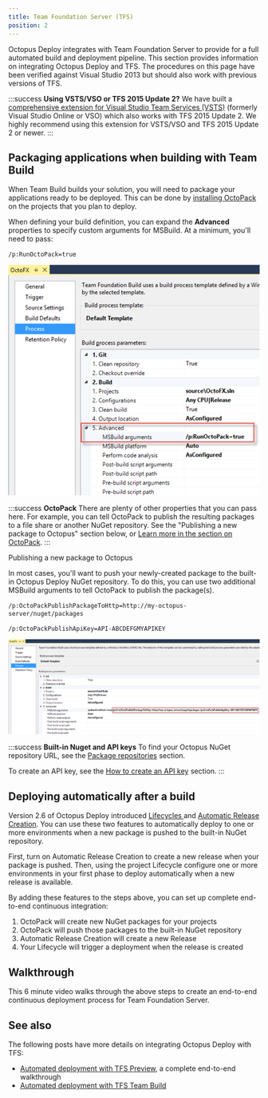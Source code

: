 ```yaml
---
title: Team Foundation Server (TFS)
position: 2
---
```



Octopus Deploy integrates with Team Foundation Server to provide for a full automated build and deployment pipeline. This section provides information on integrating Octopus Deploy and TFS. The procedures on this page have been verified against Visual Studio 2013 but should also work with previous versions of TFS.

:::success
**Using VSTS/VSO or TFS 2015 Update 2?**
We have built a [comprehensive extension for Visual Studio Team Services (VSTS)](/docs/api-and-integration/visual-studio-team-services-(vsts).md) (formerly Visual Studio Online or VSO) which also works with TFS 2015 Update 2. We highly recommend using this extension for VSTS/VSO and TFS 2015 Update 2 or newer.
:::

## Packaging applications when building with Team Build


When Team Build builds your solution, you will need to package your applications ready to be deployed. This can be done by [installing OctoPack](/docs/packaging-applications/nuget-packages/using-octopack.md) on the projects that you plan to deploy.


When defining your build definition, you can expand the **Advanced** properties to specify custom arguments for MSBuild. At a minimum, you'll need to pass:

```
/p:RunOctoPack=true
```


![](/docs/images/3048175/3278177.png)

:::success
**OctoPack**
There are plenty of other properties that you can pass here. For example, you can tell OctoPack to publish the resulting packages to a file share or another NuGet repository. See the "Publishing a new package to Octopus" section below, or [Learn more in the section on OctoPack](/docs/packaging-applications/nuget-packages/using-octopack.md).
:::


Publishing a new package to Octopus


In most cases, you'll want to push your newly-created package to the built-in Octopus Deploy NuGet repository. To do this, you can use two additional MSBuild arguments to tell OctoPack to publish the package(s).

```
/p:OctoPackPublishPackageToHttp=http://my-octopus-server/nuget/packages
```

```
/p:OctoPackPublishApiKey=API-ABCDEFGMYAPIKEY
```


![](/docs/images/3048175/3278173.png)




:::success
**Built-in Nuget and API keys**
To find your Octopus NuGet repository URL, see the [Package repositories](/docs/packaging-applications/package-repositories.md) section.


To create an API key, see the [How to create an API key](/docs/how-to/how-to-create-an-api-key.md) section.
:::

## Deploying automatically after a build


Version 2.6 of Octopus Deploy introduced [Lifecycles ](/docs/key-concepts/lifecycles.md)and [Automatic Release Creation](/docs/deploying-applications/automatic-release-creation.md). You can use these two features to automatically deploy to one or more environments when a new package is pushed to the built-in NuGet repository.


First, turn on Automatic Release Creation to create a new release when your package is pushed. Then, using the project Lifecycle configure one or more environments in your first phase to deploy automatically when a new release is available.


By adding these features to the steps above, you can set up complete end-to-end continuous integration:

1. OctoPack will create new NuGet packages for your projects
2. OctoPack will push those packages to the built-in NuGet repository
3. Automatic Release Creation will create a new Release
4. Your Lifecycle will trigger a deployment when the release is created


## Walkthrough


This 6 minute video walks through the above steps to create an end-to-end continuous deployment process for Team Foundation Server.




## See also


The following posts have more details on integrating Octopus Deploy with TFS:

- [Automated deployment with TFS Preview](https://octopus.com/blog/automated-deployment-with-tfspreview-octopack-myget), a complete end-to-end walkthrough
- [Automated deployment with TFS Team Build](https://octopus.com/blog/using-octopus-and-tfs-builds)

